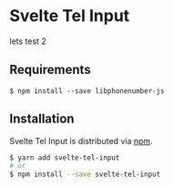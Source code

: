 # Svelte Tel Input

lets test 2

## Requirements

```
$ npm install --save libphonenumber-js
```

## Installation

Svelte Tel Input is distributed via [npm](https://www.npmjs.com/package/svelte-tel-input).

```sh
$ yarn add svelte-tel-input
# or
$ npm install --save svelte-tel-input
```
